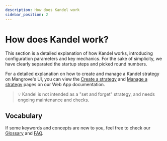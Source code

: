 ```yaml
---
description: How does Kandel work
sidebar_position: 2
---
```



# How does Kandel work?


This section is a detailed explanation of how Kandel works, introducing configuration parameters and key mechanics. For the sake of simplicity, we have clearly separated the startup steps and picked round numbers.

For a detailed explanation on how to create and manage a Kandel strategy on Mangrove's UI, you can view the [Create a strategy](../../web-app/strategies/create-strat.md) and [Manage a strategy](../../web-app/strategies/manage-strat/README.md) pages on our Web App documentation.

> 💡
> Kandel is not intended as a "set and forget" strategy, and needs ongoing maintenance and checks.


## Vocabulary

If some keywords and concepts are new to you, feel free to check our [Glossary](../../../developers/glossary.md) and [FAQ](../../FAQ/README.md).